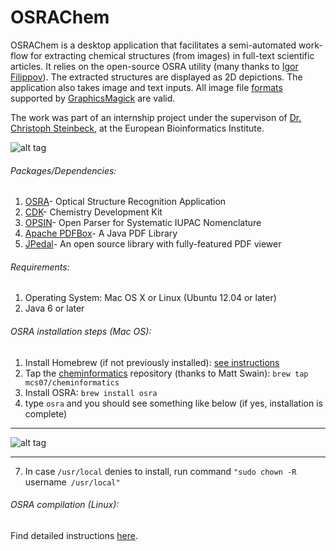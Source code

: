 OSRAChem
========

OSRAChem is a desktop application that facilitates a semi-automated work-flow for extracting chemical structures (from images) in full-text scientific articles. It relies on the open-source OSRA utility (many thanks to [Igor Filippov](https://cactus.nci.nih.gov/osra/)). The extracted structures are displayed as 2D depictions. The application also takes image and text inputs. All image file [formats](http://www.graphicsmagick.org/formats.html) supported by [GraphicsMagick](http://www.graphicsmagick.org/) are valid.

The work was part of an internship project under the supervison of [Dr. Christoph Steinbeck](https://cheminf.uni-jena.de/members/steinbeck/), at the European Bioinformatics Institute.

![alt tag](http://oi57.tinypic.com/308fsjo.jpg)

###### Packages/Dependencies:

1. [OSRA](https://cactus.nci.nih.gov/osra/)- Optical Structure Recognition Application
2. [CDK](http://sourceforge.net/projects/cdk/)- Chemistry Development Kit
3. [OPSIN](opsin.ch.cam.ac.uk)- Open Parser for Systematic IUPAC Nomenclature
4. [Apache PDFBox](http://pdfbox.apache.org/)- A Java PDF Library
5. [JPedal](http://sourceforge.net/projects/jpedal/)- An open source library with fully-featured PDF viewer

###### Requirements:

1. Operating System: Mac OS X or Linux (Ubuntu 12.04 or later)
2. Java 6 or later

###### OSRA installation steps (Mac OS):

1. Install Homebrew (if not previously installed): [see instructions](https://brew.sh/)
2. Tap the [cheminformatics](https://github.com/mcs07/homebrew-cheminformatics) repository (thanks to Matt Swain): `brew tap mcs07/cheminformatics`
3. Install OSRA: `brew install osra`
4. type `osra` and you should see something like below (if yes, installation is complete)
******************************************************************************************************
![alt tag](http://i41.tinypic.com/121v582.png)
******************************************************************************************************
7. In case `/usr/local` denies to install, run command `"sudo chown -R `username` /usr/local"`

###### OSRA compilation (Linux):

Find detailed instructions [here](https://cactus.nci.nih.gov/osra/).
